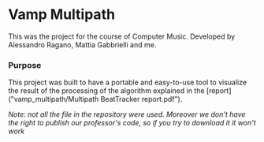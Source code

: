 # Vamp Multipath
This was the project for the course of Computer Music.
Developed by Alessandro Ragano, Mattia Gabbrielli and me.

### Purpose
This project was built to have a portable and easy-to-use tool to visualize the result of the processing of the algorithm 
explained in the [report]("vamp_multipath/Multipath BeatTracker report.pdf").

*Note: not all the file in the repository were used. Moreover we don't have the right to publish our professor's code, so if 
you try to download it it won't work*
